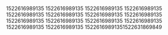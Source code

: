 1522616989135
1522616989135
1522616989135
1522616989135
1522616989135
1522616989135
1522616989135
1522616989135
1522616989135
1522616989135
1522616989135
1522616989135
1522616989135
1522616989135
15226169891351522631869849